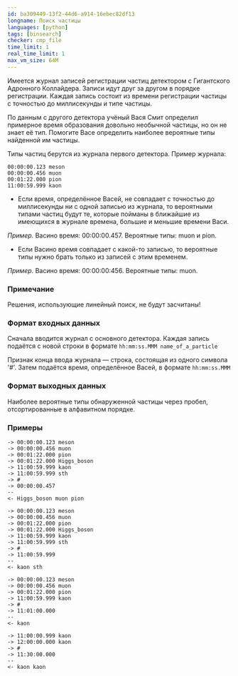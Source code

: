 ```yaml
---
id: ba309449-13f2-44d6-a914-16ebec82df13
longname: Поиск частицы
languages: [python]
tags: [binsearch]
checker: cmp_file
time_limit: 1
real_time_limit: 1
max_vm_size: 64M
---
```



Имеется журнал записей регистрации частиц детектором с Гигантского Адронного Коллайдера.
Записи идут друг за другом в порядке регистрации.
Каждая запись состоит из времени регистрации частицы с точностью до миллисекунды и типе частицы.

По данным с другого детектора учёный Вася Смит определил примерное время образования довольно необычной частицы, но он не знает её тип. Помогите Васе определить наиболее вероятные типы найденной им частицы.

Типы частиц берутся из журнала первого детектора.
Пример журнала:
```
00:00:00.123 meson
00:00:00.456 muon
00:01:22.000 pion
11:00:59.999 kaon
```

* Если время, определённое Васей, не совпадает с точностью до миллисекунды ни с одной записью из журнала, то вероятными типами частиц будут те, которые пойманы в ближайшие из имеющихся в журнале времена, большие и меньшие времени Васи.

*Пример.* Васино время: 00:00:00.457. Вероятные типы: muon и pion.

* Если Васино время совпадает с какой-то записью, то вероятные типы нужно брать только из записей с этим временем.

*Пример.* Васино время: 00:00:00:456. Вероятные типы: muon.


### Примечание

Решения, использующие линейный поиск, не будут засчитаны!

### Формат входных данных

Сначала вводится журнал с основного детектора. Каждая запись подаётся с новой строки в формате
``hh:mm:ss.MMM name_of_a_particle``

Признак конца ввода журнала — строка, состоящая из одного символа '#'. Затем подаётся время, определённое Васей, в формате
``hh:mm:ss.MMM``

### Формат выходных данных

Наиболее вероятные типы обнаруженной частицы через пробел, отсортированные в алфавитном порядке.

### Примеры

```
-> 00:00:00.123 meson
-> 00:00:00.456 muon
-> 00:01:22.000 pion
-> 00:01:22.000 Higgs_boson
-> 11:00:59.999 kaon
-> 11:00:59.999 sth
-> #
-> 00:00:00.457
--
<- Higgs_boson muon pion
```

```
-> 00:00:00.123 meson
-> 00:00:00.456 muon
-> 00:01:22.000 pion
-> 00:01:22.000 Higgs_boson
-> 11:00:59.999 kaon
-> 11:00:59.999 sth
-> #
-> 11:00:59.999
--
<- kaon sth
```

```
-> 00:00:00.123 meson
-> 00:00:00.456 muon
-> 00:01:22.000 pion
-> 11:00:59.999 kaon
-> #
-> 11:01:00.000
--
<- kaon
```

```
-> 11:00:00.999 kaon
-> 12:00:00.000 kaon
-> #
-> 11:30:00.000
--
<- kaon kaon
```